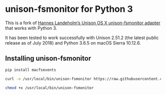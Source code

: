 # unison-fsmonitor for Python 3

This is a fork of [Hannes Landeholm’s Unison OS X unison-fsmonitor adapter](https://github.com/hnsl/unox) that works with Python 3.

It has been tested to work successfully with Unison 2.51.2 (the latest public release as of July 2018) and Python 3.6.5 on macOS Sierra 10.12.6.

## Installing unison-fsmonitor

``` bash
pip install macfsevents

curl -o /usr/local/bin/unison-fsmonitor https://raw.githubusercontent.com/debajit/unison-fsmonitor-mac/master/unox-python3.py

chmod +x /usr/local/bin/unison-fsmonitor
```
